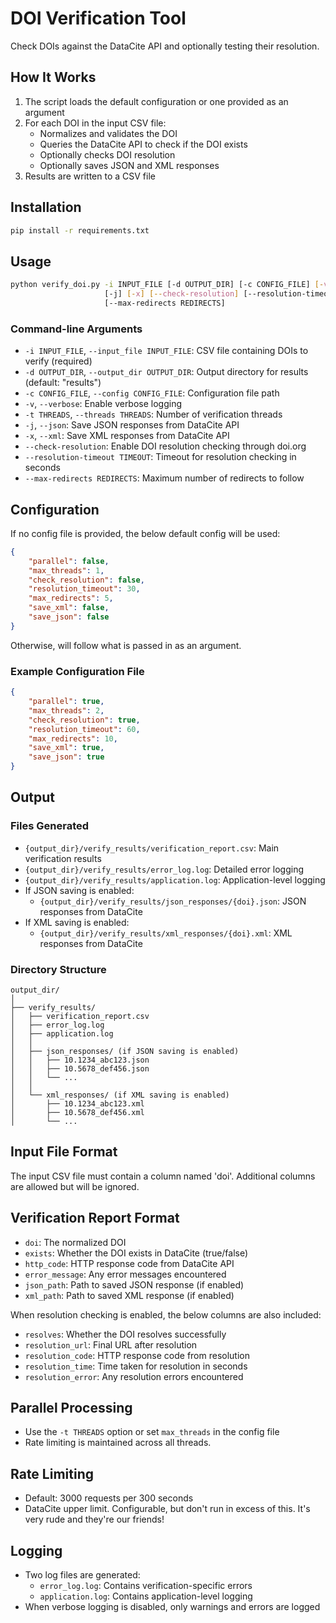 # DOI Verification Tool

Check DOIs against the DataCite API and optionally testing their resolution.

## How It Works

1. The script loads the default configuration or one provided as an argument
2. For each DOI in the input CSV file:
   - Normalizes and validates the DOI 
   - Queries the DataCite API to check if the DOI exists
   - Optionally checks DOI resolution
   - Optionally saves JSON and XML responses
3. Results are written to a CSV file


## Installation

```bash
pip install -r requirements.txt
```

## Usage

```bash
python verify_doi.py -i INPUT_FILE [-d OUTPUT_DIR] [-c CONFIG_FILE] [-v] [-t THREADS] 
                     [-j] [-x] [--check-resolution] [--resolution-timeout TIMEOUT] 
                     [--max-redirects REDIRECTS]
```

### Command-line Arguments

- `-i INPUT_FILE`, `--input_file INPUT_FILE`: CSV file containing DOIs to verify (required)
- `-d OUTPUT_DIR`, `--output_dir OUTPUT_DIR`: Output directory for results (default: "results")
- `-c CONFIG_FILE`, `--config CONFIG_FILE`: Configuration file path
- `-v`, `--verbose`: Enable verbose logging
- `-t THREADS`, `--threads THREADS`: Number of verification threads
- `-j`, `--json`: Save JSON responses from DataCite API
- `-x`, `--xml`: Save XML responses from DataCite API
- `--check-resolution`: Enable DOI resolution checking through doi.org
- `--resolution-timeout TIMEOUT`: Timeout for resolution checking in seconds
- `--max-redirects REDIRECTS`: Maximum number of redirects to follow

## Configuration

If no config file is provided, the below default config will be used:

```json
{
    "parallel": false,
    "max_threads": 1,
    "check_resolution": false,
    "resolution_timeout": 30,
    "max_redirects": 5,
    "save_xml": false,
    "save_json": false
}
```
Otherwise, will follow what is passed in as an argument.

### Example Configuration File

```json
{
    "parallel": true,
    "max_threads": 2,
    "check_resolution": true,
    "resolution_timeout": 60,
    "max_redirects": 10,
    "save_xml": true,
    "save_json": true
}
```

## Output

### Files Generated

- `{output_dir}/verify_results/verification_report.csv`: Main verification results
- `{output_dir}/verify_results/error_log.log`: Detailed error logging
- `{output_dir}/verify_results/application.log`: Application-level logging
- If JSON saving is enabled:
  - `{output_dir}/verify_results/json_responses/{doi}.json`: JSON responses from DataCite
- If XML saving is enabled:
  - `{output_dir}/verify_results/xml_responses/{doi}.xml`: XML responses from DataCite

### Directory Structure
```
output_dir/
│
├── verify_results/
│   ├── verification_report.csv
│   ├── error_log.log
│   ├── application.log
│   │
│   ├── json_responses/ (if JSON saving is enabled)
│   │   ├── 10.1234_abc123.json
│   │   ├── 10.5678_def456.json
│   │   └── ...
│   │
│   └── xml_responses/ (if XML saving is enabled)
│       ├── 10.1234_abc123.xml
│       ├── 10.5678_def456.xml
│       └── ...
```

## Input File Format

The input CSV file must contain a column named 'doi'. Additional columns are allowed but will be ignored. 

## Verification Report Format

- `doi`: The normalized DOI
- `exists`: Whether the DOI exists in DataCite (true/false)
- `http_code`: HTTP response code from DataCite API
- `error_message`: Any error messages encountered
- `json_path`: Path to saved JSON response (if enabled)
- `xml_path`: Path to saved XML response (if enabled)

When resolution checking is enabled, the below columns are also included:

- `resolves`: Whether the DOI resolves successfully
- `resolution_url`: Final URL after resolution
- `resolution_code`: HTTP response code from resolution
- `resolution_time`: Time taken for resolution in seconds
- `resolution_error`: Any resolution errors encountered

## Parallel Processing

- Use the `-t THREADS` option or set `max_threads` in the config file
- Rate limiting is maintained across all threads. 

## Rate Limiting

- Default: 3000 requests per 300 seconds
- DataCite upper limit. Configurable, but don't run in excess of this. It's very rude and they're our friends!

## Logging

- Two log files are generated:
  - `error_log.log`: Contains verification-specific errors
  - `application.log`: Contains application-level logging
- When verbose logging is disabled, only warnings and errors are logged

